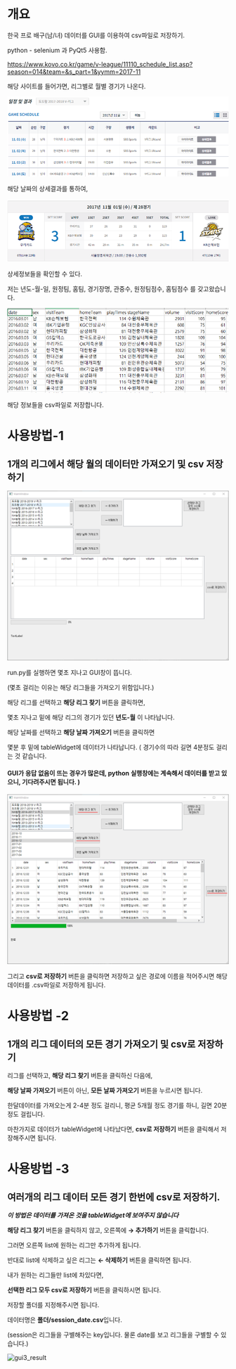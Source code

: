 # 개요

한국 프로 배구(남/녀) 데이터를 GUI를 이용하여 csv파일로 저장하기. 

python - selenium 과 PyQt5 사용함.

https://www.kovo.co.kr/game/v-league/11110_schedule_list.asp?season=014&team=&s_part=1&yymm=2017-11

해당 사이트를 들어가면, 리그별로 월별 경기가 나온다.

![homepage](./image/homepage.PNG)



해당 날짜의 상세결과를 통하여, 


![detail](./image/detail.PNG)


상세정보들을 확인할 수 있다.

저는 년도-월-일, 원정팀, 홈팀, 경기장명, 관중수, 원정팀점수, 홈팀점수 를 갖고왔습니다.


![dataColumn](./image/dataColumn.PNG)

해당 정보들을 csv파일로 저장합니다.




# 사용방법-1  
## 1개의 리그에서 해당 월의 데이터만 가져오기 및 csv 저장하기 

![gui1](./image/gui1.PNG)

run.py를 실행하면 몇초 지나고 GUI창이 뜹니다.

(몇초 걸리는 이유는 해당 리그들을 가져오기 위함입니다.)

해당 리그를 선택하고 **해당 리그 찾기** 버튼을 클릭하면, 

몇초 지나고 밑에 해당 리그의 경기가 있던 **년도-월** 이 나타납니다.

해당 날짜를 선택하고 **해당 날짜 가져오기** 버튼을 클릭하면 

몇분 후 밑에 tableWidget에 데이터가 나타납니다. 
( 경기수의 따라 길면 4분정도 걸리는 것 같습니다. 

#### GUI가 응답 없음이 뜨는 경우가 많은데, python 실행창에는 계속해서 데이터를 받고 있으니, 기다려주시면 됩니다. ) 

![gui1_result](./image/gui1_result.PNG)

그리고 **csv로 저장하기** 버튼을 클릭하면 
저장하고 싶은 경로에 이름을 적어주시면 해당 데이터를 .csv파일로 저장하게 됩니다. 



# 사용방법 -2 
## 1개의 리그 데이터의 모든 경기 가져오기 및 csv로 저장하기 

리그를 선택하고, **해당 리그 찾기** 버튼을 클릭하신 다음에,

**해당 날짜 가져오기** 버튼이 아닌, **모든 날짜 가져오기** 버튼을 누르시면 됩니다.

한달데이터를 가져오는게 2-4분 정도 걸리니, 평균 5개월 정도 경기를 하니, 길면 20분정도 걸립니다. 

마찬가지로 데이터가 tableWidget에 나타났다면, **csv로 저장하기** 버튼을 클릭해서 저장해주시면 됩니다.


# 사용방법 -3 
## 여러개의 리그 데이터 모든 경기 한번에 csv로 저장하기.

***이 방법은 데이터를 가져온 것을 tableWidget에 보여주지 않습니다***

**해당 리그 찾기** 버튼을 클릭하지 않고, 오른쪽에 **→ 추가하기** 버튼을 클릭합니다.

그러면 오른쪽 list에 원하는 리그만 추가하게 됩니다.

반대로 list에 삭제하고 싶은 리그는 **← 삭제하기** 버튼을 클릭하면 됩니다.

내가 원하는 리그들만 list에 차있다면, 

**선택한 리그 모두 csv로 저장하기** 버튼을 클릭하시면 됩니다.

저장할 폴더를 지정해주시면 됩니다.

데이터명은 **폴더/session_date.csv**입니다.

(session은 리그들을 구별해주는 key입니다. 물론 date를 보고 리그들을 구별할 수 있습니다.)

![gui3_result](./iamge/gui3_result.PNG)


